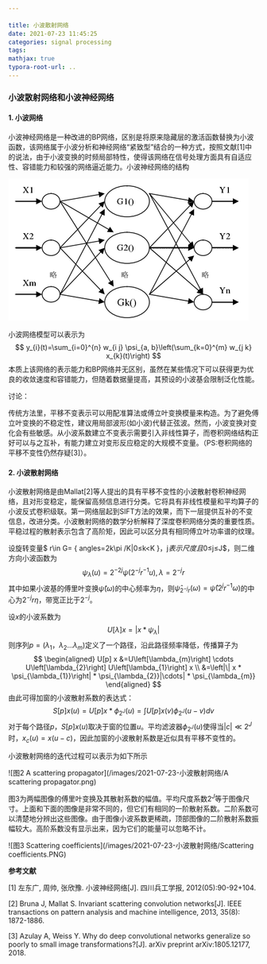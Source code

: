 ```yaml
---

title: 小波散射网络
date: 2021-07-23 11:45:25
categories: signal processing
tags:
mathjax: true
typora-root-url: ..
---
```


### 小波散射网络和小波神经网络

#### 1. 小波网络

小波神经网络是一种改进的BP网络，区别是将原来隐藏层的激活函数替换为小波函数，该网络属于小波分析和神经网络“紧致型”结合的一种方式，按照文献[1]中的说法，由于小波变换的时频局部特性，使得该网络在信号处理方面具有自适应性、容错能力和较强的网络逼近能力。小波神经网络的结构

![图1 小波神经网络的结构](/images/2021-07-23-小波散射网络/小波神经网络的结构.png)

小波网络模型可以表示为
$$
y_{i}(t)=\sum_{i=0}^{n} w_{i j} \psi_{a, b}\left(\sum_{k=0}^{m} w_{j k} x_{k}(t)\right)
$$
本质上该网络的表示能力和BP网络并无区别，虽然在某些情况下可以获得更为优良的收敛速度和容错能力，但随着数据量提高，其预设的小波基会限制泛化性能。

讨论：

传统方法里，平移不变表示可以用配准算法或傅立叶变换模量来构造。为了避免傅立叶变换的不稳定性，建议用局部波形(如小波)代替正弦波。然而，小波变换对变化会有些敏感。从小波系数建立不变表示需要引入非线性算子，而卷积网络结构正好可以与之互补，有能力建立对变形反应稳定的大规模不变量。（PS:卷积网络的平移不变性仍然存疑[3]）。

#### 2. 小波散射网络

小波散射网络是由Mallat[2]等人提出的具有平移不变性的小波散射卷积神经网络，且对形变稳定，能保留高频信息进行分类。它将具有非线性模量和平均算子的小波反式卷积级联。第一网络层起到SIFT方法的效果，而下一层提供互补的不变信息，改进分类。小波散射网络的数学分析解释了深度卷积网络分类的重要性质。平稳过程的散射表示包含了高阶矩，因此可以区分具有相同傅立叶功率谱的纹理。

设旋转变量$ r\in G= \{ angles=2k\pi /K|0≤k<K \}$​，$j$​表示尺度且$0≤j≤J$​，则二维方向小波函数为
$$
\psi_{\lambda}(u)=2^{-2 j} \psi\left(2^{-j} r^{-1} u\right),   \lambda=2^{-j} r
$$
其中如果小波基的傅里叶变换$\hat{\psi}(\omega)$​的中心频率为$\eta$​，则$\hat{\psi}_{2^{-j} r}(\omega)=\hat{\psi}\left(2^{j} r^{-1} \omega\right)$​的中心为$2^{-j}r\eta$​，带宽正比于$2^{-j}$​。

设$x$的小波系数为
$$
U[\lambda] x=\left|x * \psi_{\lambda}\right|
$$
则序列$p=(\lambda_{1}，\lambda_{2}...\lambda_{m})$​​​定义了一个路径，沿此路径频率降低，传播算子为
$$
\begin{aligned} U[p] x &=U\left[\lambda_{m}\right] \cdots U\left[\lambda_{2}\right] U\left[\lambda_{1}\right] x \\ &=\left|\| x * \psi_{\lambda_{1}}\right| * \psi_{\lambda_{2}}|\cdots| * \psi_{\lambda_{m}} \end{aligned}
$$
由此可得加窗的小波散射系数的表达式：
$$
S[p] x(u)=U[p] x * \phi_{2^{J}}(u)=\int U[p] x(v) \phi_{2^{J}}(u-v) d v
$$
对于每个路径$p$，$S[p] x(u)$取决于窗的位置$u$。平均滤波器$\phi_{2^{J}}(u)$使得当$|c| \ll 2^{J}$时，$x_{c}(u)=x(u-c)$​​​ ，因此加窗的小波散射系数是近似具有平移不变性的。

小波散射网络的迭代过程可以表示为如下所示

![图2 A scattering propagator](/images/2021-07-23-小波散射网络/A scattering propagator.png)

图3为两幅图像的傅里叶变换及其散射系数的幅值。平均尺度系数$2^J$等于图像尺寸。上面和下面的图像是非常不同的，但它们有相同的一阶散射系数。二阶系数可以清楚地分辨出这些图像。由于图像小波系数更稀疏，顶部图像的二阶散射系数振幅较大。高阶系数没有显示出来，因为它们的能量可以忽略不计。

![图3 Scattering coefficients](/images/2021-07-23-小波散射网络/Scattering coefficients.PNG)



**参考文献**

[1] 左东广, 周帅, 张欣豫. 小波神经网络[J]. 四川兵工学报, 2012(05):90-92+104.

[2] Bruna J, Mallat S. Invariant scattering convolution networks[J]. IEEE transactions on pattern analysis and machine intelligence, 2013, 35(8): 1872-1886.

[3] Azulay A, Weiss Y. Why do deep convolutional networks generalize so poorly to small image transformations?[J]. arXiv preprint arXiv:1805.12177, 2018.

